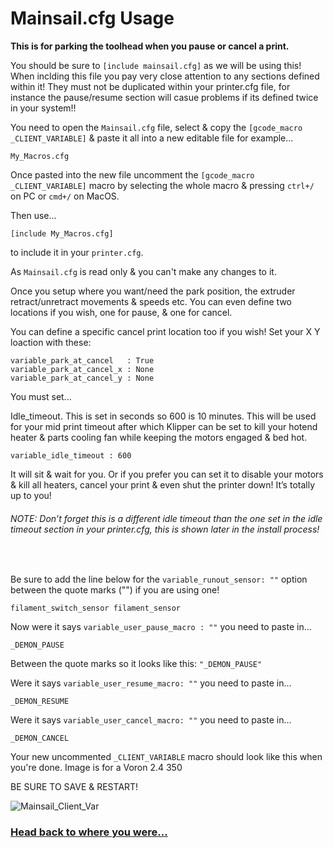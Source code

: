 



# Mainsail.cfg Usage

**This is for parking the toolhead when you pause or cancel a print.** 

You should be sure to `[include mainsail.cfg]` as we will be using this! 
When inclding this file you pay very close attention to any sections defined within it! They must not be duplicated within your printer.cfg file, for instance the pause/resume section will casue problems if its defined twice in your system!!

You need to open the `Mainsail.cfg` file, select & copy the `[gcode_macro _CLIENT_VARIABLE]` & paste it all into a new editable file for example...

```
My_Macros.cfg
```
Once pasted into the new file uncomment the `[gcode_macro _CLIENT_VARIABLE]` macro by selecting the whole macro & pressing `ctrl+/` on PC or `cmd+/` on MacOS.

Then use... 
```
[include My_Macros.cfg]
```
to include it in your `printer.cfg`. 

As `Mainsail.cfg` is read only & you can't make any changes to it.


Once you setup where you want/need the park position, the extruder retract/unretract movements & speeds etc. You can even define two locations if you wish, one for pause, & one for cancel.

You can define a specific cancel print location too if you wish! Set your X Y loaction with these:
```
variable_park_at_cancel   : True
variable_park_at_cancel_x : None
variable_park_at_cancel_y : None
```
You must set...

Idle_timeout. This is set in seconds so 600 is 10 minutes. This will be used for your mid print timeout after which Klipper can be set to kill your hotend heater & parts cooling fan while keeping the motors engaged & bed hot. 
```
variable_idle_timeout : 600
``` 

It will sit & wait for you. Or if you prefer you can set it to disable your motors & kill all heaters, cancel your print & even shut the printer down! 
It’s totally up to you!

###### NOTE: Don’t forget this is a different idle timeout than the one set in the idle timeout section in your printer.cfg, this is shown later in the install process!

<br>

Be sure to add the line below for the `variable_runout_sensor: ""` option between the quote marks ("") if you are using one!
```
filament_switch_sensor filament_sensor
```

Now were it says `variable_user_pause_macro : ""` you need to paste in...
```
_DEMON_PAUSE
```
Between the quote marks so it looks like this: `"_DEMON_PAUSE"`


Were it says `variable_user_resume_macro: ""` you need to paste in...
```
_DEMON_RESUME
```

Were it says `variable_user_cancel_macro: ""` you need to paste in...
```
_DEMON_CANCEL
```

Your new uncommented `_CLIENT_VARIABLE` macro should look like this when you're done. Image is for a Voron 2.4 350

BE SURE TO SAVE & RESTART!

![Mainsail_Client_Var](https://github.com/user-attachments/assets/bf10ec6c-7a72-4edb-b25d-7428429329bd)

### [Head back to where you were...](https://github.com/3DPrintDemon/Demon_Klipper_Essentials_Unified/blob/main/Documentation/INSTALL_INSTRUCTIONS/General_Setup_For_All_Printers/INSTALL_INSTRUCTIONS.md#set-up-your-mainsailcfg-file)
